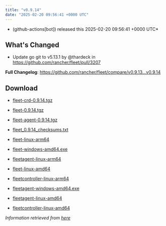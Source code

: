 ```yaml
---
title: "v0.9.14"
date: "2025-02-20 09:56:41 +0000 UTC"
---
```



*  (github-actions[bot]) released this 2025-02-20 09:56:41 +0000 UTC*


## What's Changed
* Update go git to v5.13.1 by @thardeck in https://github.com/rancher/fleet/pull/3207


**Full Changelog**: https://github.com/rancher/fleet/compare/v0.9.13...v0.9.14




## Download

* [fleet-crd-0.9.14.tgz](https://github.com/rancher/fleet/releases/download/v0.9.14/fleet-crd-0.9.14.tgz)

* [fleet-0.9.14.tgz](https://github.com/rancher/fleet/releases/download/v0.9.14/fleet-0.9.14.tgz)

* [fleet-agent-0.9.14.tgz](https://github.com/rancher/fleet/releases/download/v0.9.14/fleet-agent-0.9.14.tgz)

* [fleet_0.9.14_checksums.txt](https://github.com/rancher/fleet/releases/download/v0.9.14/fleet_0.9.14_checksums.txt)

* [fleet-linux-arm64](https://github.com/rancher/fleet/releases/download/v0.9.14/fleet-linux-arm64)

* [fleet-windows-amd64.exe](https://github.com/rancher/fleet/releases/download/v0.9.14/fleet-windows-amd64.exe)

* [fleetagent-linux-arm64](https://github.com/rancher/fleet/releases/download/v0.9.14/fleetagent-linux-arm64)

* [fleet-linux-amd64](https://github.com/rancher/fleet/releases/download/v0.9.14/fleet-linux-amd64)

* [fleetcontroller-linux-arm64](https://github.com/rancher/fleet/releases/download/v0.9.14/fleetcontroller-linux-arm64)

* [fleetagent-windows-amd64.exe](https://github.com/rancher/fleet/releases/download/v0.9.14/fleetagent-windows-amd64.exe)

* [fleetagent-linux-amd64](https://github.com/rancher/fleet/releases/download/v0.9.14/fleetagent-linux-amd64)

* [fleetcontroller-linux-amd64](https://github.com/rancher/fleet/releases/download/v0.9.14/fleetcontroller-linux-amd64)



*Information retrieved from [here](https://github.com/rancher/fleet/releases/tag/v0.9.14)*


